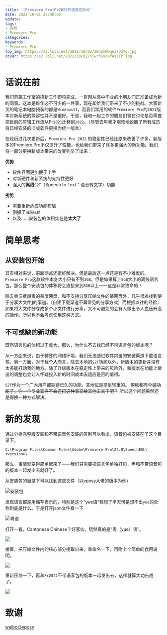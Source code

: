 ```yaml
---
title: '[Premiere Pro]Pr2022的语音包拆分'
date: 2022-10-01 23:40:03
update:
tags:
- 实践
- Premiere Pro
categories:
keywords:
- Premiere Pro
top_img: https://s2.loli.net/2022/10/02/SBhZmWOqnjsD3Y6.jpg
cover: https://s2.loli.net/2022/10/02/njwrhSVqkfAs5TP.jpg
---
```

# 话说在前
我们剪辑工作室的招新工作即将完成，一群刚从高中毕业的小朋友们正准备成为新的同事。这本是每年必不可少的一件事，现在却给我们带来了不小的挑战。大家新买的笔记本电脑预装的都是`Windows11`，而我们常用的软件`Premiere Pro`的`2021`版本对新系统的兼容性并不是很好。于是，我和一起工作的朋友们曾在讨论是否需要把目前的剪辑工作流从Pr`2021`迁移到`2022`。（尽管去年我才艰难地说服了所有成员将已经安装的旧版软件更换为统一版本）

在经历过几次更新后，`Premiere Pro 2022` 的稳定性已经比原来改善了许多。新版本的Premiere Pro不仅提升了性能，也给我们带来了许多更强大的新功能。我们将一部分更换新版本带来的改变列举了出来：

**优势**
- 软件界面更加便于上手
- 对新硬件和新系统的支持性更好
- 强大的**离线**`S2T`（Speech to Text：语音转文字）功能

**劣势**
- 需要重新适应功能布局
- 删掉了`旧版标题`
- 以及……安装包的体积实在是**太大了**

# 简单思考
## 从安装包开始
其实相对来说，前面两点还挺好解决。但是最后这一点还是有不小难度的。`Premiere Pro`这款软件本身大小只有不到`3GB`，但是如果算上`5GB`大小的离线语言包，那么整个安装包的体积将会直接来到`8GB`以上——这是非常致命的！

除去会员费昂贵的某度网盘，和不支持分享压缩文件的某网盘外，几乎很难找到便于分享大文件[1]的渠道。（自建下载渠道不算常见的分享方式）而根据以往的经验，如果将大文件分卷成多个小文件进行分享，又不可避免的会有人做出令人血压升高的操作。所以也不会考虑使用这种方式。

## 不可或缺的新功能
既然语言包的体积过于庞大，那么，为什么不去找已经不带语言包的版本呢？

从一方面来说，由于特殊的网络环境，我们无法通过软件内置的安装渠道下载语言包。另一方面，对于我**个人**而言，除去本地的`S2T`功能以外，新版本的更新并没有太多能打动我的地方。除了升级版本在稳定性上带来的风险外，新版本在功能上做出的调整也会让人怀疑投入新的时间成本去适应是否的值得。

`S2T`作为一个广大用户都期待已久的功能，其地位是举足轻重的。 ~~剪映都有个这功能了，你一个专业软件不会还把这种事交给其他工具干吧？~~ 所以这个问题果然还是得换一种方式解决。

# 新的发现
通过分析完整版安装和不带语音包安装的区别可以看出，语音包被安装在了这个目录下。
```
C:\Program Files\Common Files\Adobe\Premiere Pro\22.0\SpeechESL\<version>\
```
那么，事情就变得简单起来了——我们只需要把语言包单独打包，再和不带语音包的版本一起发出去就好了。


从安装包的目录下可以找到这些文件（以vposy大佬的版本为例）

![安装包](https://s2.loli.net/2022/10/03/7LJFpQBy1wUql6Y.png)

发现语言都是用缩写表示的，特别是这个“yue语”我想了半天愣是想不出`yue`的全称到底是什么。于是打开json文件看一下

![粤语](https://s2.loli.net/2022/10/03/zb4U9vPYWB1FNdk.png)

打开一看，Cantonese Chinese？好家伙，居然真的是“粤（yue）语”。

![](https://s2.loli.net/2022/10/03/2nFeyDtKM6SPCWv.png)

接着，把压缩文件内的核心部分提取出来，重命名一下，再附上个简单的食用说明。

![](https://s2.loli.net/2022/10/03/NUGmjeTLyfYv7O4.png)

重新压缩一下，再和`Pr2022`不带语音包的版本一起发出去，这样就算大功告成了。

![](https://s2.loli.net/2022/10/03/6zQAcljBGd4IpLY.png)

# 致谢
[weibo@vposy](https://weibo.com/vposy)




[1]: FAT32格式不支持4G以上的文件，很多在线服务都把单个文件允许的最大体积设在了这个值。